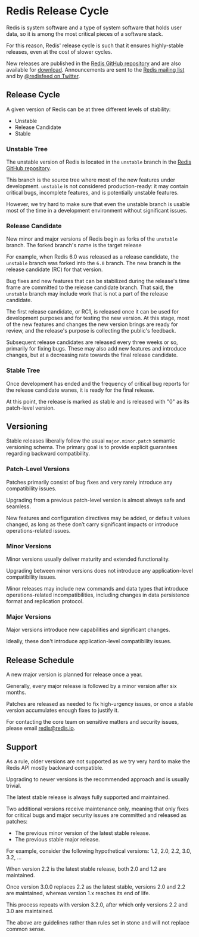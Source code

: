 Redis Release Cycle
===

Redis is system software and a type of system software that holds user data, so it is among the most critical pieces of a software stack.

For this reason, Redis' release cycle is such that it ensures highly-stable releases, even at the cost of slower cycles.

New releases are published in the [Redis GitHub repository](http://github.com/redis/redis) and are also available for [download](/download).
Announcements are sent to the [Redis mailing list](http://groups.google.com/group/redis-db) and by [@redisfeed on Twitter](https://twitter.com/redisfeed).

Release Cycle
---

A given version of Redis can be at three different levels of stability:

* Unstable
* Release Candidate
* Stable

### Unstable Tree

The unstable version of Redis is located in the `unstable` branch in the [Redis GitHub repository](http://github.com/redis/redis).

This branch is the source tree where most of the new features under development.
`unstable` is not considered production-ready: it may contain critical bugs, incomplete features, and is potentially unstable features.

However, we try hard to make sure that even the unstable branch is usable most of the time in a development environment without significant issues.

### Release Candidate

New minor and major versions of Redis begin as forks of the `unstable` branch.
The forked branch's name is the target release

For example, when Redis 6.0 was released as a release candidate, the `unstable` branch was forked into the `6.0` branch. The new branch is the release candidate (RC) for that version.

Bug fixes and new features that can be stabilized during the release's time frame are committed to the release candidate branch.
That said, the `unstable` branch may include work that is not a part of the release candidate.

The first release candidate, or RC1, is released once it can be used for development purposes and for testing the new version.
At this stage, most of the new features and changes the new version brings are ready for review, and the release's purpose is collecting the public's feedback.

Subsequent release candidates are released every three weeks or so, primarily for fixing bugs.
These may also add new features and introduce changes, but at a decreasing rate towards the final release candidate.

### Stable Tree

Once development has ended and the frequency of critical bug reports for the release candidate wanes, it is ready for the final release.

At this point, the release is marked as stable and is released with "0" as its patch-level version.

Versioning
---

Stable releases liberally follow the usual `major.minor.patch` semantic versioning schema.
The primary goal is to provide explicit guarantees regarding backward compatibility.

### Patch-Level Versions

Patches primarily consist of bug fixes and very rarely introduce any compatibility issues.

Upgrading from a previous patch-level version is almost always safe and seamless.

New features and configuration directives may be added, or default values changed, as long as these don’t carry significant impacts or introduce operations-related issues.

### Minor Versions

Minor versions usually deliver maturity and extended functionality.

Upgrading between minor versions does not introduce any application-level compatibility issues.

Minor releases may include new commands and data types that introduce operations-related incompatibilities, including changes in data persistence format and replication protocol.

### Major Versions

Major versions introduce new capabilities and significant changes.

Ideally, these don't introduce application-level compatibility issues.

Release Schedule
---

A new major version is planned for release once a year.

Generally, every major release is followed by a minor version after six months.

Patches are released as needed to fix high-urgency issues, or once a stable version accumulates enough fixes to justify it.

For contacting the core team on sensitive matters and security issues, please email [redis@redis.io](mailto:redis@redis.io).

Support
---

As a rule, older versions are not supported as we try very hard to make the Redis API mostly backward compatible.

Upgrading to newer versions is the recommended approach and is usually trivial.

The latest stable release is always fully supported and maintained.

Two additional versions receive maintenance only, meaning that only fixes for critical bugs and major security issues are committed and released as patches:

* The previous minor version of the latest stable release.
* The previous stable major release.
 
For example, consider the following hypothetical versions: 1.2, 2.0, 2.2, 3.0, 3.2, ...

When version 2.2 is the latest stable release, both 2.0 and 1.2 are maintained.

Once version 3.0.0 replaces 2.2 as the latest stable, versions 2.0 and 2.2 are maintained, whereas version 1.x reaches its end of life.

This process repeats with version 3.2.0, after which only versions 2.2 and 3.0 are maintained.

The above are guidelines rather than rules set in stone and will not replace common sense.